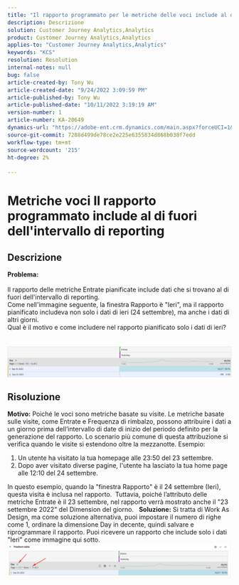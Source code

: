 ```yaml
---
title: "Il rapporto programmato per le metriche delle voci include al di fuori dell'intervallo di reporting"
description: Descrizione
solution: Customer Journey Analytics,Analytics
product: Customer Journey Analytics,Analytics
applies-to: "Customer Journey Analytics,Analytics"
keywords: "KCS"
resolution: Resolution
internal-notes: null
bug: false
article-created-by: Tony Wu
article-created-date: "9/24/2022 3:09:59 PM"
article-published-by: Tony Wu
article-published-date: "10/11/2022 3:19:19 AM"
version-number: 1
article-number: KA-20649
dynamics-url: "https://adobe-ent.crm.dynamics.com/main.aspx?forceUCI=1&pagetype=entityrecord&etn=knowledgearticle&id=0d31ceec-1a3c-ed11-9db1-0022480869de"
source-git-commit: 7288d499de78ce2e225e6355834d868b038f7edd
workflow-type: tm+mt
source-wordcount: '215'
ht-degree: 2%

---
```


# Metriche voci Il rapporto programmato include al di fuori dell&#39;intervallo di reporting

## Descrizione

<b>Problema:
<br> </b>
<br>Il rapporto delle metriche Entrate pianificate include dati che si trovano al di fuori dell&#39;intervallo di reporting.
<br>Come nell&#39;immagine seguente, la finestra Rapporto è &quot;Ieri&quot;, ma il rapporto pianificato includeva non solo i dati di ieri (24 settembre), ma anche i dati di altri giorni.
<br>Qual è il motivo e come includere nel rapporto pianificato solo i dati di ieri?
<br> 
<br> 
<br>![](assets/___22f102a4-1b3c-ed11-9db1-0022480869de___.png)

## Risoluzione


<b>Motivo:</b>
Poiché le voci sono metriche basate su visite.
Le metriche basate sulle visite, come Entrate e Frequenza di rimbalzo, possono attribuire i dati a un giorno prima dell’intervallo di date di inizio del periodo definito per la generazione del rapporto. Lo scenario più comune di questa attribuzione si verifica quando le visite si estendono oltre la mezzanotte. Esempio:

1. Un utente ha visitato la tua homepage alle 23:50 del 23 settembre.
2. Dopo aver visitato diverse pagine, l&#39;utente ha lasciato la tua home page alle 12:10 del 24 settembre.


In questo esempio, quando la &quot;finestra Rapporto&quot; è il 24 settembre (Ieri), questa visita è inclusa nel rapporto. 
Tuttavia, poiché l’attributo delle metriche Entrate è il 23 settembre, nel rapporto verrà mostrato anche il &quot;23 settembre 2022&quot; del Dimension del giorno.
 
<b>Soluzione:</b>
Si tratta di Work As Design, ma come soluzione alternativa, puoi impostare il numero di righe come 1, ordinare la dimensione Day in decente, quindi salvare e riprogrammare il rapporto. Puoi ricevere un rapporto che include solo i dati &quot;Ieri&quot; come immagine qui sotto.
 
![](assets/0905936a-1b3c-ed11-9db1-0022480869de.png)
